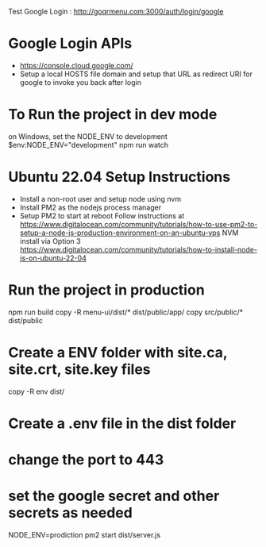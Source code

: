 Test Google Login : http://goqrmenu.com:3000/auth/login/google

# Google Login APIs
- https://console.cloud.google.com/
- Setup a local HOSTS file domain and setup that URL as redirect URI for google to invoke you back after login


# To Run the project in dev mode
on Windows, set the NODE_ENV to development
$env:NODE_ENV="development"
npm run watch

# Ubuntu 22.04 Setup Instructions
- Install a non-root user and setup node using nvm
- Install PM2 as the nodejs process manager
- Setup PM2 to start at reboot
Follow instructions at https://www.digitalocean.com/community/tutorials/how-to-use-pm2-to-setup-a-node-js-production-environment-on-an-ubuntu-vps
NVM install via Option 3 https://www.digitalocean.com/community/tutorials/how-to-install-node-js-on-ubuntu-22-04

# Run the project in production
npm run build
copy -R menu-ui/dist/* dist/public/app/
copy src/public/* dist/public

# Create a ENV folder with site.ca, site.crt, site.key files
copy -R env dist/

# Create a .env file in the dist folder
# change the port to 443
# set the google secret and other secrets as needed

NODE_ENV=prodiction pm2 start dist/server.js